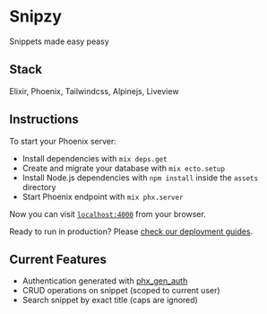 # Snipzy

Snippets made easy peasy

## Stack
Elixir, Phoenix, Tailwindcss, Alpinejs, Liveview
## Instructions
To start your Phoenix server:

  * Install dependencies with `mix deps.get`
  * Create and migrate your database with `mix ecto.setup`
  * Install Node.js dependencies with `npm install` inside the `assets` directory
  * Start Phoenix endpoint with `mix phx.server`

Now you can visit [`localhost:4000`](http://localhost:4000) from your browser.

Ready to run in production? Please [check our deployment guides](https://hexdocs.pm/phoenix/deployment.html).

## Current Features
  
  - Authentication generated with [phx_gen_auth](https://github.com/aaronrenner/phx_gen_auth)
  - CRUD operations on snippet (scoped to current user)
  - Search snippet by exact title (caps are ignored)
